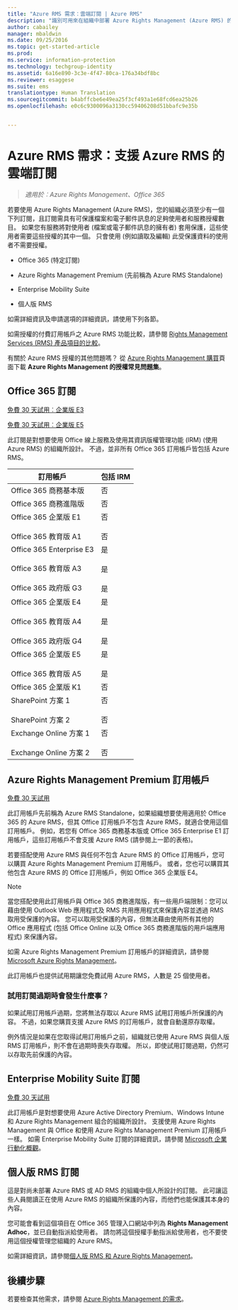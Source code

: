 ```yaml
---
title: "Azure RMS 需求：雲端訂閱 | Azure RMS"
description: "識別可用來在組織中部署 Azure Rights Management (Azure RMS) 的訂閱。"
author: cabailey
manager: mbaldwin
ms.date: 09/25/2016
ms.topic: get-started-article
ms.prod: 
ms.service: information-protection
ms.technology: techgroup-identity
ms.assetid: 6a16e890-3c3e-4f47-80ca-176a34bdf8bc
ms.reviewer: esaggese
ms.suite: ems
translationtype: Human Translation
ms.sourcegitcommit: b4abffcbe6e49ea25f3cf493a1e68fcd6ea25b26
ms.openlocfilehash: e0c6c9300096a3130cc59406208d51bbafc9e35b


---
```



# Azure RMS 需求：支援 Azure RMS 的雲端訂閱

>*適用於︰Azure Rights Management、Office 365*

若要使用 Azure Rights Management (Azure RMS)，您的組織必須至少有一個下列訂閱，且訂閱需具有可保護檔案和電子郵件訊息的足夠使用者和服務授權數目。 如果您有服務將對使用者 (檔案或電子郵件訊息的擁有者) 套用保護，這些使用者需要這些授權的其中一個。 只會使用 (例如讀取及編輯) 此受保護資料的使用者不需要授權。

-   Office 365 (特定訂閱)

-   Azure Rights Management Premium (先前稱為 Azure RMS Standalone)

-   Enterprise Mobility Suite

-   個人版 RMS

如需詳細資訊及申請選項的詳細資訊，請使用下列各節。

如需授權的付費訂用帳戶之 Azure RMS 功能比較，請參閱 [Rights Management Services (RMS) 產品項目的比較](http://technet.microsoft.com/dn858608)。

有關於 Azure RMS 授權的其他問題嗎？ 從 [Azure Rights Management 購買](https://www.microsoft.com/en-us/server-cloud/products/azure-rights-management/Purchasing.aspx)頁面下載 **Azure Rights Management 的授權常見問題集**。 

## Office 365 訂閱
[免費 30 天試用︰企業版 E3](http://go.microsoft.com/fwlink/p/?LinkID=403802)

[免費 30 天試用︰企業版 E5](https://go.microsoft.com/fwlink/p/?LinkID=698279)

此訂閱是對想要使用 Office 線上服務及使用其資訊版權管理功能 (IRM) (使用 Azure RMS) 的組織所設計。 不過，並非所有 Office 365 訂用帳戶皆包括 Azure RMS。

訂用帳戶  |包括 IRM 
------------- | ------------- |
Office 365 商務基本版|否|
Office 365 商務進階版|否|
Office 365 企業版 E1 <br /><br /> Office 365 教育版 A1|否 <br /><br /> 否|
Office 365 Enterprise E3 <br /><br /> Office 365 教育版 A3 <br /><br /> Office 365 政府版 G3|是 <br /><br /> 是 <br /><br /> 是|
Office 365 企業版 E4 <br /><br /> Office 365 教育版 A4 <br /><br /> Office 365 政府版 G4|是 <br /><br /> 是 <br /><br /> 是|
Office 365 企業版 E5 <br /><br /> Office 365 教育版 A5|是 <br /><br /> 是|
Office 365 企業版 K1|否|
SharePoint 方案 1 <br /><br /> SharePoint 方案 2|否 <br /><br /> 否|
Exchange Online 方案 1 <br /><br /> Exchange Online 方案 2|否 <br /><br /> 否|


## Azure Rights Management Premium 訂用帳戶
[免費 30 天試用](https://portal.microsoftonline.com/Signup/MainSignUp15.aspx?&amp;OfferId=A43415D3-404C-4df3-B31B-AAD28118A778&amp;dl=RIGHTSMANAGEMENT&amp;ali=1)

此訂用帳戶先前稱為 Azure RMS Standalone，如果組織想要使用適用於 Office 365 的 Azure RMS，但其 Office 訂用帳戶不包含 Azure RMS，就適合使用這個訂用帳戶。 例如，若您有 Office 365 商務基本版或 Office 365 Enterprise E1 訂用帳戶，這些訂用帳戶不會支援 Azure RMS (請參閱上一節的表格)。 

若要搭配使用 Azure RMS 與任何不包含 Azure RMS 的 Office 訂用帳戶，您可以購買 Azure Rights Management Premium 訂用帳戶。 或者，您也可以購買其他包含 Azure RMS 的 Office 訂用帳戶，例如 Office 365 企業版 E4。

> [!NOTE]
> 當您搭配使用此訂用帳戶與 Office 365 商務進階版，有一些用戶端限制：您可以藉由使用 Outlook Web 應用程式及 RMS 共用應用程式來保護內容並透過 RMS 取用受保護的內容。 您可以取用受保護的內容，但無法藉由使用所有其他的 Office 應用程式 (包括 Office Online 以及 Office 365 商務進階版的用戶端應用程式) 來保護內容。

如需 Azure Rights Management Premium 訂用帳戶的詳細資訊，請參閱 [Microsoft Azure Rights Management](http://products.office.com/business/microsoft-azure-rights-management)。

此訂用帳戶也提供試用期讓您免費試用 Azure RMS，人數是 25 個使用者。 

### 試用訂閱過期時會發生什麼事？
如果試用訂用帳戶過期，您將無法存取以 Azure RMS 試用訂用帳戶所保護的內容。 不過，如果您購買支援 Azure RMS 的訂用帳戶，就會自動還原存取權。

例外情況是如果在您取得試用訂用帳戶之前，組織就已使用 Azure RMS 與個人版 RMS 訂用帳戶，則不會在過期時喪失存取權。 所以，即使試用訂閱過期，仍然可以存取先前保護的內容。

## Enterprise Mobility Suite 訂閱
[免費 30 天試用](https://portal.office.com/Signup/Signup.aspx?OfferId=2E63A04D-BE0B-4A0F-A8CF-407C1C299221&dl=EMS)

此訂用帳戶是對想要使用 Azure Active Directory Premium、Windows Intune 和 Azure Rights Management 組合的組織所設計。 支援使用 Azure Rights Management 與 Office 和使用 Azure Rights Management Premium 訂用帳戶一樣。 如需 Enterprise Mobility Suite 訂閱的詳細資訊，請參閱 [Microsoft 企業行動化概觀](http://go.microsoft.com/fwlink/?LinkId=615386)。

## 個人版 RMS 訂閱
這是對尚未部署 Azure RMS 或 AD RMS 的組織中個人所設計的訂閱。 此可讓這些人員閱讀正在使用 Azure RMS 的組織所保護的內容，而他們也能保護其本身的內容。

您可能會看到這個項目在 Office 365 管理入口網站中列為 **Rights Management Adhoc**，並已自動指派給使用者。 請勿將這個授權手動指派給使用者，也不要使用這個授權管理您組織的 Azure RMS。 

如需詳細資訊，請參閱[個人版 RMS 和 Azure Rights Management](../understand-explore/rms-for-individuals.md)。

## 後續步驟
若要檢查其他需求，請參閱 [Azure Rights Management 的需求](requirements-azure-rms.md)。


<!--HONumber=Oct16_HO1-->


